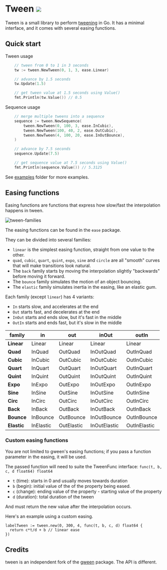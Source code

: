 # Tween [![](https://godoc.org/github.com/setanarut/tween?status.svg)](http://godoc.org/github.com/setanarut/tween)

Tween is a small library to perform [tweening](https://en.wikipedia.org/wiki/Tweening) in Go. It has a minimal
interface, and it comes with several easing functions.

## Quick start

Tween usage

```Go
	// tween from 0 to 1 in 3 seconds
	tw := tween.NewTween(0, 1, 3, ease.Linear)

	// advance by 1.5 seconds
	tw.Update(1.5)

	// get tween value at 1.5 seconds using Value()
	fmt.Println(tw.Value()) // 0.5
```
Sequence usage

```Go
	// merge multiple tweens into a sequence
	sequence := tween.NewSequence(
		tween.NewTween(0, 100, 3, ease.InCubic),
		tween.NewTween(100, 40, 2, ease.OutCubic),
		tween.NewTween(4, 100, 20, ease.InOutBounce),
	)

	// advance by 7.5 seconds
	sequence.Update(7.5)

	// get sequence value at 7.5 seconds using Value()
	fmt.Println(sequence.Value()) // 5.3125
```


See [examples](./examples/) folder for more examples.

## Easing functions

Easing functions are functions that express how slow/fast the interpolation happens in tween.

![tween-families](https://github.com/user-attachments/assets/b364ff8d-bc7b-4b35-82ac-d89bf0eec933)

The easing functions can be found in the `ease` package.

They can be divided into several families:

* `linear` is the simplest easing function, straight from one value to the other.
* `quad`, `cubic`, `quart`, `quint`, `expo`, `sine` and `circle` are all "smooth" curves that will make transitions look natural.
* The `back` family starts by moving the interpolation slightly "backwards" before moving it forward.
* The `bounce` family simulates the motion of an object bouncing.
* The `elastic` family simulates inertia in the easing, like an elastic gum.

Each family (except `linear`) has 4 variants:
* `In` starts slow, and accelerates at the end
* `Out` starts fast, and decelerates at the end
* `InOut` starts and ends slow, but it's fast in the middle
* `OutIn` starts and ends fast, but it's slow in the middle

| family      | in        | out        | inOut        | outIn        |
| ----------- | --------- | ---------- | ------------ | ------------ |
| **Linear**  | Linear    | Linear     | Linear       | Linear       |
| **Quad**    | InQuad    | OutQuad    | InOutQuad    | OutInQuad    |
| **Cubic**   | InCubic   | OutCubic   | InOutCubic   | OutInCubic   |
| **Quart**   | InQuart   | OutQuart   | InOutQuart   | OutInQuart   |
| **Quint**   | InQuint   | OutQuint   | InOutQuint   | OutInQuint   |
| **Expo**    | InExpo    | OutExpo    | InOutExpo    | OutInExpo    |
| **Sine**    | InSine    | OutSine    | InOutSine    | OutInSine    |
| **Circ**    | InCirc    | OutCirc    | InOutCirc    | OutInCirc    |
| **Back**    | InBack    | OutBack    | InOutBack    | OutInBack    |
| **Bounce**  | InBounce  | OutBounce  | InOutBounce  | OutInBounce  |
| **Elastic** | InElastic | OutElastic | InOutElastic | OutInElastic |

### Custom easing functions

You are not limited to gween's easing functions; if you pass a function parameter
in the easing, it will be used.

The passed function will need to suite the TweenFunc interface: `func(t, b, c, d float64) float64`

* `t` (time): starts in 0 and usually moves towards duration
* `b` (begin): initial value of the of the property being eased.
* `c` (change): ending value of the property - starting value of the property
* `d` (duration): total duration of the tween

And must return the new value after the interpolation occurs.

Here's an example using a custom easing.

```golang
labelTween := tween.new(0, 300, 4, func(t, b, c, d) float64 {
  return c*t/d + b // linear ease
})
```

## Credits

tween is an independent fork of the [gween](https://github.com/tanema/gween) package. The API is different.

